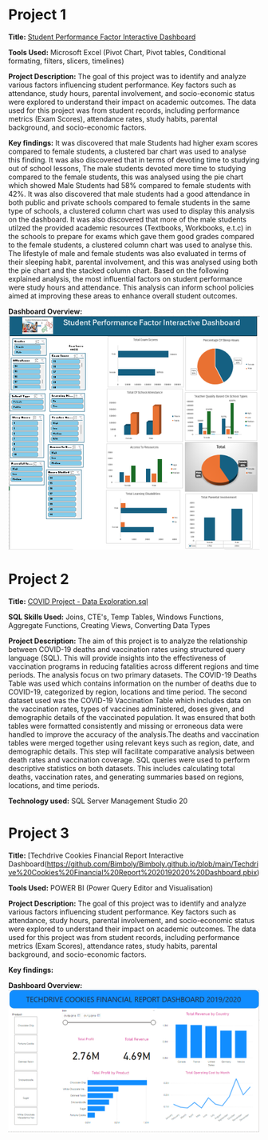 # Project 1
 
**Title:** [Student Performance Factor Interactive Dashboard](https://github.com/Bimboly/Bimboly.github.io/blob/main/Student%20Performance%20Factors%20Dashboard.xlsx)
 
**Tools Used:** Microsoft Excel (Pivot Chart, Pivot tables, Conditional formating, filters, slicers, timelines)
 
**Project Description:** The goal of this project was to identify and analyze various factors influencing student performance. Key factors such as attendance, study hours, parental involvement, and socio-economic status were explored to understand their impact on academic outcomes. The data used for this project was from student records, including performance metrics (Exam Scores), attendance rates, study habits, parental background, and socio-economic factors. 
 
**Key findings:** It was discovered that male Students had higher exam scores compared to female students, a clustered bar chart was used to analyse this finding. It was also discovered that in terms of devoting time to studying out of school lessons, The male students devoted more time to studying compared to the female students, this was analysed using the pie chart which showed Male Students had 58% compared to female students with 42%. It was also discovered that male students had a good attendance in both public and private schools compared to female students in the same type of schools, a clustered column chart was used to display this analysis on the dashboard. It was also discovered that more of the male students utilzed the provided academic resources (Textbooks, Workbooks, e.t.c) in the schools to prepare for exams which gave them good grades compared to the female students, a clustered column chart was used to analyse this. The lifestyle of male and female students was also evaluated in terms of their sleeping habit, parental involvement, and this was analysed using both the pie chart and the stacked column chart. Based on the following explained analysis, the most influential factors on student performance were study hours and attendance. This analysis can inform school policies aimed at improving these areas to enhance overall student outcomes.
 
**Dashboard Overview:**
![Student](Student.png)



# Project 2


**Title:** [COVID Project - Data Exploration.sql](https://github.com/Bimboly/Bimboly.github.io/blob/main/COVID%20Project%20-%20Data%20Explorations.sql)

**SQL Skills Used:** Joins, CTE's, Temp Tables, Windows Functions, Aggregate Functions, Creating Views, Converting Data Types

**Project Description:** The aim of this project is to analyze the relationship between COVID-19 deaths and vaccination rates using structured query language (SQL). This will provide insights into the effectiveness of vaccination programs in reducing fatalities across different regions and time periods. The analysis focus on two primary datasets. The COVID-19 Deaths Table was used which contains information on the number of deaths due to COVID-19, categorized by region, locations and time period. The second dataset used was the COVID-19 Vaccination Table which includes data on the vaccination rates, types of vaccines administered, doses given, and demographic details of the vaccinated population. It was ensured that both tables were formatted consistently and missing or erroneous data were handled to improve the accuracy of the analysis.The deaths and vaccination tables were merged together using relevant keys such as region, date, and demographic details. This step will facilitate comparative analysis between death rates and vaccination coverage. SQL queries were used to perform descriptive statistics on both datasets. This includes calculating total deaths, vaccination rates, and generating summaries based on regions, locations, and time periods.
 
**Technology used:** SQL Server Management Studio 20



# Project 3
 
**Title:** [Techdrive Cookies Financial Report Interactive Dashboard(https://github.com/Bimboly/Bimboly.github.io/blob/main/Techdrive%20Cookies%20Financial%20Report%2020192020%20Dashboard.pbix)
 
**Tools Used:** POWER BI (Power Query Editor and Visualisation)
 
**Project Description:** The goal of this project was to identify and analyze various factors influencing student performance. Key factors such as attendance, study hours, parental involvement, and socio-economic status were explored to understand their impact on academic outcomes. The data used for this project was from student records, including performance metrics (Exam Scores), attendance rates, study habits, parental background, and socio-economic factors. 
 
**Key findings:**
 
**Dashboard Overview:**
![Cookies](Cookies.png)




